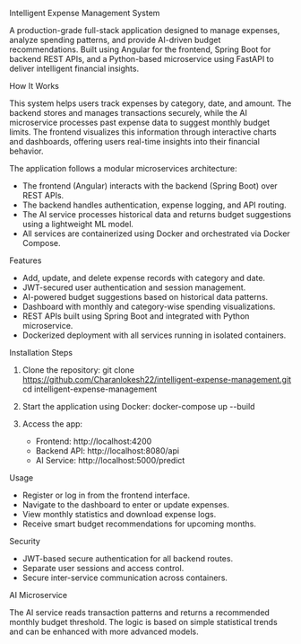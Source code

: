 Intelligent Expense Management System

A production-grade full-stack application designed to manage expenses, analyze spending patterns, and provide AI-driven budget recommendations. Built using Angular for the frontend, Spring Boot for backend REST APIs, and a Python-based microservice using FastAPI to deliver intelligent financial insights.

How It Works

This system helps users track expenses by category, date, and amount. The backend stores and manages transactions securely, while the AI microservice processes past expense data to suggest monthly budget limits. The frontend visualizes this information through interactive charts and dashboards, offering users real-time insights into their financial behavior.

The application follows a modular microservices architecture:
- The frontend (Angular) interacts with the backend (Spring Boot) over REST APIs.
- The backend handles authentication, expense logging, and API routing.
- The AI service processes historical data and returns budget suggestions using a lightweight ML model.
- All services are containerized using Docker and orchestrated via Docker Compose.

Features

- Add, update, and delete expense records with category and date.
- JWT-secured user authentication and session management.
- AI-powered budget suggestions based on historical data patterns.
- Dashboard with monthly and category-wise spending visualizations.
- REST APIs built using Spring Boot and integrated with Python microservice.
- Dockerized deployment with all services running in isolated containers.


Installation Steps

1. Clone the repository:
   git clone https://github.com/Charanlokesh22/intelligent-expense-management.git
   cd intelligent-expense-management

2. Start the application using Docker:
   docker-compose up --build

3. Access the app:
   - Frontend:       http://localhost:4200
   - Backend API:    http://localhost:8080/api
   - AI Service:     http://localhost:5000/predict

Usage

- Register or log in from the frontend interface.
- Navigate to the dashboard to enter or update expenses.
- View monthly statistics and download expense logs.
- Receive smart budget recommendations for upcoming months.

Security


- JWT-based secure authentication for all backend routes.
- Separate user sessions and access control.
- Secure inter-service communication across containers.

AI Microservice

The AI service reads transaction patterns and returns a recommended monthly budget threshold. The logic is based on simple statistical trends and can be enhanced with more advanced models.

